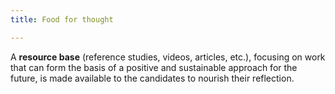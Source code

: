 ```yaml
---
title: Food for thought

---
```

A **resource base** (reference studies, videos, articles, etc.), focusing on work that can form the basis of a positive and sustainable approach for the future, is made available to the candidates to nourish their reflection.